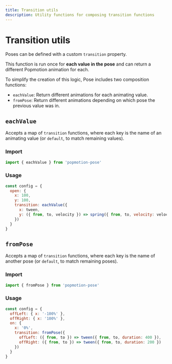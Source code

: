 ```yaml
---
title: Transition utils
description: Utility functions for composing transition functions
---
```


# Transition utils

Poses can be defined with a custom `transition` property.

This function is run once for **each value in the pose** and can return a different Popmotion animation for each.

To simplify the creation of this logic, Pose includes two composition functions:

- `eachValue`: Return different animations for each animating value.
- `fromPose`: Return different animations depending on which pose the previous value was in.

## `eachValue`

Accepts a map of `transition` functions, where each key is the name of an animating value (or `default`, to match remaining values).

### Import

```javascript
import { eachValue } from 'popmotion-pose'
```

### Usage

```javascript
const config = {
  open: {
    x: 100,
    y: 100,
    transition: eachValue({
      x: tween,
      y: ({ from, to, velocity }) => spring({ from, to, velocity: velocity * 2 })
    })
  }
}
```

## `fromPose`

Accepts a map of `transition` functions, where each key is the name of another pose (or `default`, to match remaining poses).

### Import

```javascript
import { fromPose } from 'popmotion-pose'
```

### Usage

```javascript
const config = {
  offLeft: { x: '-100%' },
  offRight: { x: '100%' },
  on: {
    x: '0%',
    transition: fromPose({
      offLeft: ({ from, to }) => tween({ from, to, duration: 400 }),
      offRight: ({ from, to }) => tween({ from, to, duration: 200 })
    })
  }
}
```
